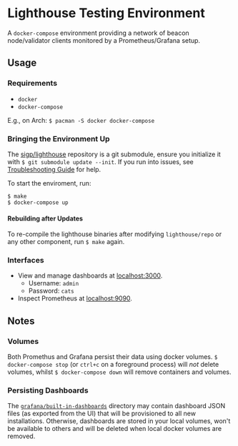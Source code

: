 # Lighthouse Testing Environment

A `docker-compose` environment providing a network of beacon node/validator
clients monitored by a Prometheus/Grafana setup.

## Usage

### Requirements

- `docker`
- `docker-compose`

E.g., on Arch: `$ pacman -S docker docker-compose`

### Bringing the Environment Up

The
[sigp/lighthouse](http://lighthouse-docs.sigmaprime.io/compare_fields/index.html)
repository is a git submodule, ensure you initialize it with `$ git submodule update --init`. If you run into issues, see [Troubleshooting Guide](docs/troubleshooting.md) for help.

To start the enviroment, run:

```
$ make
$ docker-compose up
```

#### Rebuilding after Updates

To re-compile the lighthouse binaries after modifying `lighthouse/repo` or any other component, run `$ make` again.

### Interfaces

- View and manage dashboards at [localhost:3000](http://localhost:3000).
  - Username: `admin`
  - Password: `cats`
- Inspect Prometheus at [localhost:9090](http://localhost:9090).


## Notes

### Volumes

Both Promethus and Grafana persist their data using docker volumes. `$
docker-compose stop` (or `ctrl+c` on a foreground process) will _not_ delete
volumes, whilst `$ docker-compose down` will remove containers and volumes.

### Persisting Dashboards

The [`grafana/built-in-dashboards`](grafana/built-in-dashboards) directory may
contain dashboard JSON files (as exported from the UI) that will be provisioned
to all new installations. Otherwise, dashboards are stored in your local
volumes, won't be available to others and will be deleted when local docker
volumes are removed.
